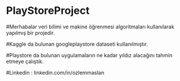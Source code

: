 # PlayStoreProject

#Merhabalar veri bilimi ve makine öğrenmesi algoritmaları kullanılarak yapılmış bir projedir.

#Kaggle da bulunan googleplaystore dataseti kullanılmıştır.

#Playstore da bulunan uygulamaların ne kadar yıldız alacağını tahmin etmeye çalıştık. 

#Linkedin : linkedin.com/in/ozlemmaslan
